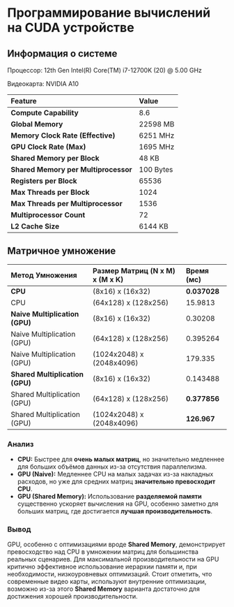 # Программирование вычислений на CUDA устройстве

## Информация о системе

Процессор: 12th Gen Intel(R) Core(TM) i7-12700K (20) @ 5.00 GHz

Видеокарта: NVIDIA A10

| Feature                            | Value        |
| :--------------------------------- | :----------- |
| **Compute Capability** | 8.6          |
| **Global Memory** | 22598 MB     |
| **Memory Clock Rate (Effective)** | 6251 MHz     |
| **GPU Clock Rate (Max)** | 1695 MHz     |
| **Shared Memory per Block** | 48 KB        |
| **Shared Memory per Multiprocessor** | 100 Bytes    |
| **Registers per Block** | 65536        |
| **Max Threads per Block** | 1024         |
| **Max Threads per Multiprocessor** | 1536         |
| **Multiprocessor Count** | 72           |
| **L2 Cache Size** | 6144 KB      |

## Матричное умножение

| Метод Умножения                        | Размер Матриц (N x M) x (M x K) | Время (мс) |
| :------------------------------------- | :------------------------------ | :--------- |
| **CPU** | (8x16) x (16x32)                | **0.037028** |
| CPU                                    | (64x128) x (128x256)            | 15.9813    |
| **Naive Multiplication (GPU)** | (8x16) x (16x32)                | 0.30208    |
| Naive Multiplication (GPU)             | (64x128) x (128x256)            | 0.395264   |
| Naive Multiplication (GPU)             | (1024x2048) x (2048x4096)       | 179.335    |
| **Shared Multiplication (GPU)** | (8x16) x (16x32)                | 0.143488   |
| Shared Multiplication (GPU)            | (64x128) x (128x256)            | **0.377856** |
| Shared Multiplication (GPU)            | (1024x2048) x (2048x4096)       | **126.967** |

### Анализ

* **CPU:** Быстрее для **очень малых матриц**, но значительно медленнее для больших объёмов данных из-за отсутствия параллелизма.
* **GPU (Naive):** Медленнее CPU на малых задачах из-за накладных расходов, но уже для средних матриц **значительно превосходит CPU**.
* **GPU (Shared Memory):** Использование **разделяемой памяти** существенно ускоряет вычисления на GPU, особенно заметно для больших матриц, где достигается **лучшая производительность**.

### Вывод

GPU, особенно с оптимизациями вроде **Shared Memory**, 
демонстрирует превосходство над CPU в умножении матриц для большинства реальных сценариев.
Для максимальной производительности на GPU критично эффективное использование иерархии памяти и,
при необходимости, низкоуровневых оптимизаций. Стоит отметить, что современные видео карты,
используют внутренние оптимизации, возможно из-за этого **Shared Memory** варианта достаточно
для достижения хорошей производительности.
